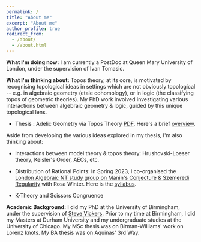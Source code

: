 ```yaml
---
permalink: /
title: "About me"
excerpt: "About me"
author_profile: true
redirect_from: 
  - /about/
  - /about.html
---
```

<b>What I'm doing now:</b> I am currently a PostDoc at Queen Mary University of London, under the supervision of Ivan Tomasic.

<b>What I'm thinking about:</b> Topos theory, at its core, is motivated by recognising topological ideas in settings which are not obviously topological -- e.g. in algebraic geometry (etale cohomology), or in logic (the classifying topos of geometric theories). My PhD work involved investigating various interactions between algebraic geometry & logic, guided by this unique topological lens. 

<ul><li> Thesis : Adelic Geometry via Topos Theory <a href="/publications/FINALSUBMISSION.pdf">PDF</a>. Here's a brief <a href="/publications/Introduction.pdf"> overview</a>. </li></ul>
 
Aside from developing the various ideas explored in my thesis, I'm also thinking about:

<ul><li> Interactions between model theory & topos theory: Hrushovski-Loeser theory, Keisler's Order, AECs, etc.
  </li></ul>
  <ul><li> Distribution of Rational Points: In Spring 2023, I co-organised the <a href="https://nms.kcl.ac.uk/rosa.winter/StudyGroupManinSzemeredi.html"> London Algebraic NT study group on Manin's Conjecture & Szemeredi Regularity</a> with Rosa Winter. Here is the <a href="https://www.overleaf.com/read/tsvffxxjhzyz"> syllabus</a>.
  </li></ul>
<ul><li> K-Theory and Scissors Congruence
  </li></ul>


<b>Academic Background:</b> I did my PhD at the University of Birmingham, under the supervision of <a href="https://www.cs.bham.ac.uk/~sjv/" target ="_blank"> Steve Vickers</a>. Prior to my time at Birmingham, I did my Masters at Durham University and my undergraduate studies at the University of Chicago. My MSc thesis was on Birman-Williams' work on Lorenz knots. My BA thesis was on Aquinas' 3rd Way. 
